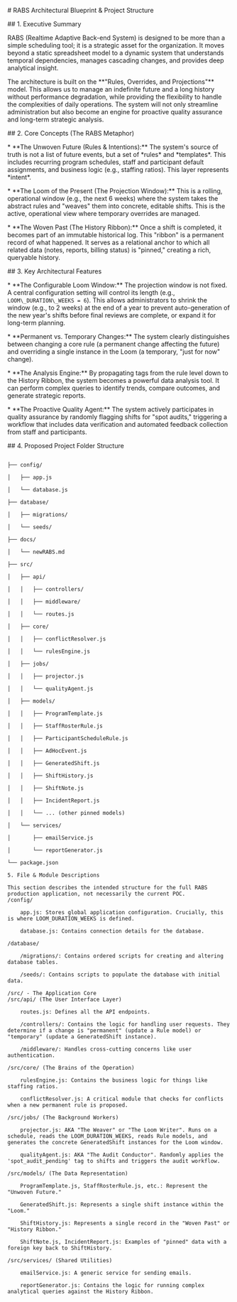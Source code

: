 \# RABS Architectural Blueprint \& Project Structure



\## 1. Executive Summary



RABS (Realtime Adaptive Back-end System) is designed to be more than a simple scheduling tool; it is a strategic asset for the organization. It moves beyond a static spreadsheet model to a dynamic system that understands temporal dependencies, manages cascading changes, and provides deep analytical insight.



The architecture is built on the \*\*"Rules, Overrides, and Projections"\*\* model. This allows us to manage an indefinite future and a long history without performance degradation, while providing the flexibility to handle the complexities of daily operations. The system will not only streamline administration but also become an engine for proactive quality assurance and long-term strategic analysis.



\## 2. Core Concepts (The RABS Metaphor)



\*   \*\*The Unwoven Future (Rules \& Intentions):\*\* The system's source of truth is not a list of future events, but a set of \*rules\* and \*templates\*. This includes recurring program schedules, staff and participant default assignments, and business logic (e.g., staffing ratios). This layer represents \*intent\*.



\*   \*\*The Loom of the Present (The Projection Window):\*\* This is a rolling, operational window (e.g., the next 6 weeks) where the system takes the abstract rules and "weaves" them into concrete, editable shifts. This is the active, operational view where temporary overrides are managed.



\*   \*\*The Woven Past (The History Ribbon):\*\* Once a shift is completed, it becomes part of an immutable historical log. This "ribbon" is a permanent record of what happened. It serves as a relational anchor to which all related data (notes, reports, billing status) is "pinned," creating a rich, queryable history.



\## 3. Key Architectural Features



\*   \*\*The Configurable Loom Window:\*\* The projection window is not fixed. A central configuration setting will control its length (e.g., `LOOM\_DURATION\_WEEKS = 6`). This allows administrators to shrink the window (e.g., to 2 weeks) at the end of a year to prevent auto-generation of the new year's shifts before final reviews are complete, or expand it for long-term planning.



\*   \*\*Permanent vs. Temporary Changes:\*\* The system clearly distinguishes between changing a core rule (a permanent change affecting the future) and overriding a single instance in the Loom (a temporary, "just for now" change).



\*   \*\*The Analysis Engine:\*\* By propagating tags from the rule level down to the History Ribbon, the system becomes a powerful data analysis tool. It can perform complex queries to identify trends, compare outcomes, and generate strategic reports.



\*   \*\*The Proactive Quality Agent:\*\* The system actively participates in quality assurance by randomly flagging shifts for "spot audits," triggering a workflow that includes data verification and automated feedback collection from staff and participants.



\## 4. Proposed Project Folder Structure



```newRABS/

├── config/

│   ├── app.js

│   └── database.js

├── database/

│   ├── migrations/

│   └── seeds/

├── docs/

│   └── newRABS.md

├── src/

│   ├── api/

│   │   ├── controllers/

│   │   ├── middleware/

│   │   └── routes.js

│   ├── core/

│   │   ├── conflictResolver.js

│   │   └── rulesEngine.js

│   ├── jobs/

│   │   ├── projector.js

│   │   └── qualityAgent.js

│   ├── models/

│   │   ├── ProgramTemplate.js

│   │   ├── StaffRosterRule.js

│   │   ├── ParticipantScheduleRule.js

│   │   ├── AdHocEvent.js

│   │   ├── GeneratedShift.js

│   │   ├── ShiftHistory.js

│   │   ├── ShiftNote.js

│   │   ├── IncidentReport.js

│   │   └── ... (other pinned models)

│   └── services/

│       ├── emailService.js

│       └── reportGenerator.js

└── package.json

5. File & Module Descriptions

This section describes the intended structure for the full RABS production application, not necessarily the current POC.
/config/

    app.js: Stores global application configuration. Crucially, this is where LOOM_DURATION_WEEKS is defined.

    database.js: Contains connection details for the database.

/database/

    /migrations/: Contains ordered scripts for creating and altering database tables.

    /seeds/: Contains scripts to populate the database with initial data.

/src/ - The Application Core
/src/api/ (The User Interface Layer)

    routes.js: Defines all the API endpoints.

    /controllers/: Contains the logic for handling user requests. They determine if a change is "permanent" (update a Rule model) or "temporary" (update a GeneratedShift instance).

    /middleware/: Handles cross-cutting concerns like user authentication.

/src/core/ (The Brains of the Operation)

    rulesEngine.js: Contains the business logic for things like staffing ratios.

    conflictResolver.js: A critical module that checks for conflicts when a new permanent rule is proposed.

/src/jobs/ (The Background Workers)

    projector.js: AKA "The Weaver" or "The Loom Writer". Runs on a schedule, reads the LOOM_DURATION_WEEKS, reads Rule models, and generates the concrete GeneratedShift instances for the Loom window.

    qualityAgent.js: AKA "The Audit Conductor". Randomly applies the 'spot_audit_pending' tag to shifts and triggers the audit workflow.

/src/models/ (The Data Representation)

    ProgramTemplate.js, StaffRosterRule.js, etc.: Represent the "Unwoven Future."

    GeneratedShift.js: Represents a single shift instance within the "Loom."

    ShiftHistory.js: Represents a single record in the "Woven Past" or "History Ribbon."

    ShiftNote.js, IncidentReport.js: Examples of "pinned" data with a foreign key back to ShiftHistory.

/src/services/ (Shared Utilities)

    emailService.js: A generic service for sending emails.

    reportGenerator.js: Contains the logic for running complex analytical queries against the History Ribbon.